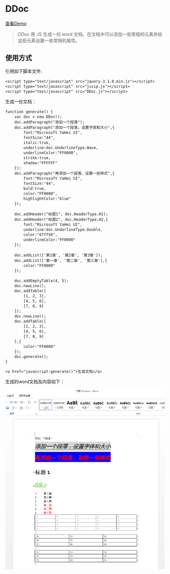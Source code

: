 # DDoc
[查看Demo](https://distchen.github.io/DDoc/)
> DDoc 用 JS 生成一份 word 文档，在文档中可以添加一些常规的元素并给这些元素设置一些常用的属性。

## 使用方式

引用如下脚本文件:
```
<script type="text/javascript" src="jquery-3.1.0.min.js"></script>
<script type="text/javascript" src="jszip.js"></script>
<script type="text/javascript" src="DDoc.js"></script>
```

生成一份文档：

```
function generate() {
    var doc = new DDoc();
    doc.addParagraph("添加一个段落");
    doc.addParagraph("添加一个段落，设置字体和大小",{
        font:"Microsoft YaHei UI",
        fontSize:"44",
        italic:true,
        underline:doc.UnderlineType.Wave,
        underlineColor:"FF0000",
        strike:true,
        shadow:"FFFFFF"
    });
    doc.addParagraph("再添加一个段落，设置一些样式",{
        font:"Microsoft YaHei UI",
        fontSize:"44",
        bold:true,
        color:"FF0000",
        highlightColor:"blue"
    });

    doc.addHeader("标题1", doc.HeaderType.H1);
    doc.addHeader("标题2", doc.HeaderType.H2,{
        font:"Microsoft YaHei UI",
        underline:doc.UnderlineType.Double,
        color:"67ff56",
        underlineColor:"FF0000"
    });

    doc.addList(['第1章', '第2章', '第3章']);
    doc.addList(['第一章', '第二章', '第三章'],{
        color:"FF0000"
    });

    doc.addEmptyTable(4, 5);
    doc.newLine();
    doc.addTable([
        [1, 2, 3],
        [4, 5, 6],
        [7, 8, 9]
    ]);
    doc.newLine();
    doc.addTable([
        [1, 2, 3],
        [4, 5, 6],
        [7, 8, 9]
    ],{
        color:"FF0000"
    });
    doc.generate();
}
```

```
<a href="javascript:generate()">生成文档</a>
```
生成的word文档及内容如下：

![image](https://raw.githubusercontent.com/DistChen/DDoc/master/demo.png)